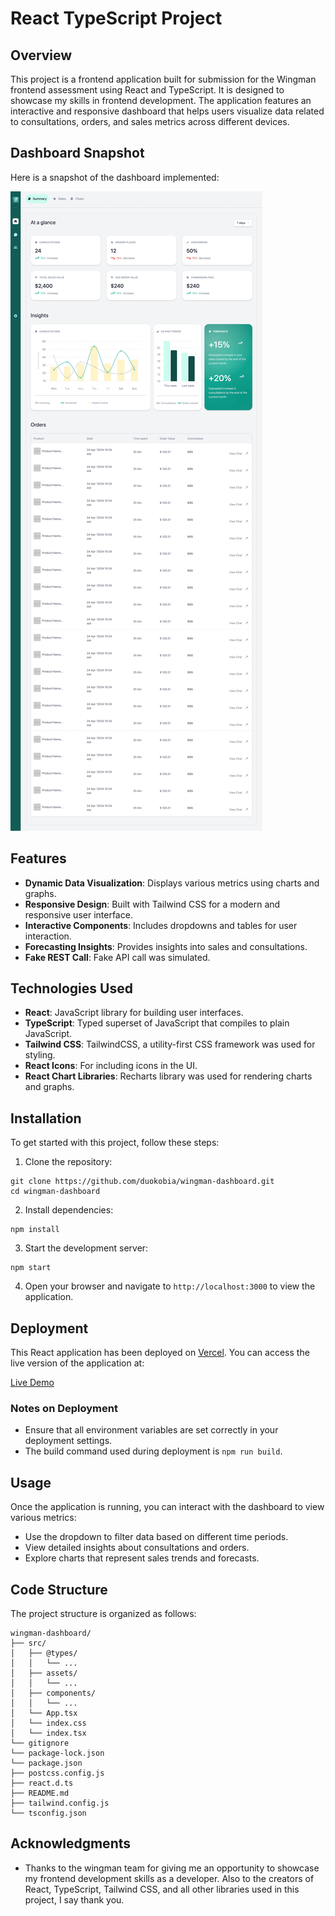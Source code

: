 # React TypeScript Project

## Overview

This project is a frontend application built for submission for the Wingman frontend assessment using React and TypeScript. It is designed to showcase my skills in frontend development. The application features an interactive and responsive dashboard that helps users visualize data related to consultations, orders, and sales metrics across different devices.

## Dashboard Snapshot

Here is a snapshot of the dashboard implemented:

![Dashboard Snapshot](./src/assets/wingman-dashboard-snapshot.png)  


## Features

- **Dynamic Data Visualization**: Displays various metrics using charts and graphs.
- **Responsive Design**: Built with Tailwind CSS for a modern and responsive user interface.
- **Interactive Components**: Includes dropdowns and tables for user interaction.
- **Forecasting Insights**: Provides insights into sales and consultations.
- **Fake REST Call**: Fake API call was simulated.

## Technologies Used

- **React**: JavaScript library for building user interfaces.
- **TypeScript**: Typed superset of JavaScript that compiles to plain JavaScript.
- **Tailwind CSS**: TailwindCSS, a utility-first CSS framework was used for styling.
- **React Icons**: For including icons in the UI.
- **React Chart Libraries**: Recharts library was used for rendering charts and graphs.

## Installation

To get started with this project, follow these steps:

1. Clone the repository:
  ```
  git clone https://github.com/duokobia/wingman-dashboard.git
  cd wingman-dashboard
  ```

2. Install dependencies:
 ```
 npm install
 ```


3. Start the development server:
```
npm start
```


4. Open your browser and navigate to `http://localhost:3000` to view the application.

## Deployment

This React application has been deployed on [Vercel](https://wingman-dashboard-chi.vercel.app/). You can access the live version of the application at:

[Live Demo](https://wingman-dashboard-chi.vercel.app/)

### Notes on Deployment
- Ensure that all environment variables are set correctly in your deployment settings.
- The build command used during deployment is `npm run build`.

## Usage

Once the application is running, you can interact with the dashboard to view various metrics:

- Use the dropdown to filter data based on different time periods.
- View detailed insights about consultations and orders.
- Explore charts that represent sales trends and forecasts.

## Code Structure

The project structure is organized as follows:


```
wingman-dashboard/
├── src/
│   ├── @types/
│   │   └── ...
│   ├── assets/
│   │   └── ...
│   ├── components/
│   │   └── ...
│   └── App.tsx
│   └── index.css
│   └── index.tsx
└── gitignore
└── package-lock.json
└── package.json
├── postcss.config.js
├── react.d.ts
├── README.md
├── tailwind.config.js
└── tsconfig.json
```


## Acknowledgments

- Thanks to the wingman team for giving me an opportunity to showcase my frontend development skills as a developer. Also to the creators of React, TypeScript, Tailwind CSS, and all other libraries used in this project, I say thank you.
